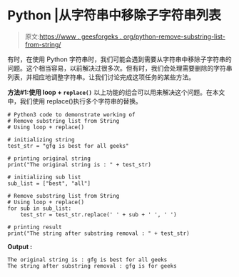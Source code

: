 # Python |从字符串中移除子字符串列表

> 原文:[https://www . geesforgeks . org/python-remove-substring-list-from-string/](https://www.geeksforgeeks.org/python-remove-substring-list-from-string/)

有时，在使用 Python 字符串时，我们可能会遇到需要从字符串中移除子字符串的问题。这个相当容易，以前解决过很多次。但有时，我们会处理需要删除的字符串列表，并相应地调整字符串。让我们讨论完成这项任务的某些方法。

**方法#1:使用 loop + `replace()`**
以上功能的组合可以用来解决这个问题。在本文中，我们使用 replace()执行多个字符串的替换。

```
# Python3 code to demonstrate working of 
# Remove substring list from String
# Using loop + replace()

# initializing string
test_str = "gfg is best for all geeks"

# printing original string
print("The original string is : " + test_str)

# initializing sub list 
sub_list = ["best", "all"]

# Remove substring list from String
# Using loop + replace()
for sub in sub_list:
    test_str = test_str.replace(' ' + sub + ' ', ' ')

# printing result 
print("The string after substring removal : " + test_str) 
```

**Output :**

```
The original string is : gfg is best for all geeks
The string after substring removal : gfg is for geeks

```